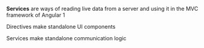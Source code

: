 **Services** are ways of reading live data from a server and using it in the MVC framework of Angular 1

Directives make standalone UI components

Services make standalone communication logic